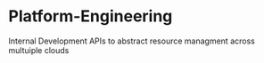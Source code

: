 # Platform-Engineering
Internal Development APIs to abstract resource managment across multuiple clouds
